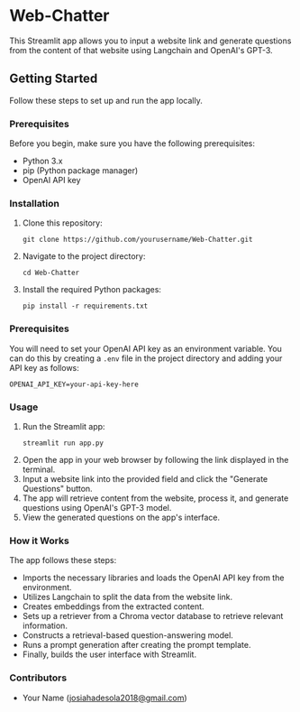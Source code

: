 # Web-Chatter


This Streamlit app allows you to input a website link and generate questions from the content of that website using Langchain and OpenAI's GPT-3.

## Getting Started

Follow these steps to set up and run the app locally.

### Prerequisites

Before you begin, make sure you have the following prerequisites:

- Python 3.x
- pip (Python package manager)
- OpenAI API key

### Installation

1. Clone this repository:

   ```shell
   git clone https://github.com/yourusername/Web-Chatter.git
2. Navigate to the project directory:
   ```shell
   cd Web-Chatter
3. Install the required Python packages:
   ```shell
   pip install -r requirements.txt
   
### Prerequisites
You will need to set your OpenAI API key as an environment variable. You can do this by creating a `.env` file in the project directory and adding your API key as follows:

```OPENAI_API_KEY=your-api-key-here```

### Usage

1. Run the Streamlit app:
   ```shell
   streamlit run app.py
2. Open the app in your web browser by following the link displayed in the terminal.
3. Input a website link into the provided field and click the "Generate Questions" button.
4. The app will retrieve content from the website, process it, and generate questions using OpenAI's GPT-3 model.
5. View the generated questions on the app's interface.

### How it Works

The app follows these steps:
* Imports the necessary libraries and loads the OpenAI API key from the environment.
* Utilizes Langchain to split the data from the website link.
* Creates embeddings from the extracted content.
* Sets up a retriever from a Chroma vector database to retrieve relevant information.
* Constructs a retrieval-based question-answering model.
* Runs a prompt generation after creating the prompt template.
* Finally, builds the user interface with Streamlit.

### Contributors
* Your Name (josiahadesola2018@gmail.com)


   



